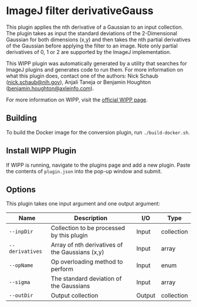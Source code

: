 # ImageJ filter derivativeGauss

This plugin applies the nth derivative of a Gaussian to an input collection. The
plugin takes as input the standard deviations of the 2-Dimensional Gaussian for
both dimensions (x,y) and then takes the nth partial derivatives of the Gaussian
before applying the filter to an image. Note only partial derivatives of 0, 1 or 
2 are supported by the ImageJ implementation. 

This WIPP plugin was automatically generated by a utility that searches for
ImageJ plugins and generates code to run them. For more information on what this
plugin does, contact one of the authors: Nick Schaub (nick.schaub@nih.gov), 
Anjali Taneja or Benjamin Houghton (benjamin.houghton@axleinfo.com).

For more information on WIPP, visit the [official WIPP page](https://isg.nist.gov/deepzoomweb/software/wipp).

## Building

To build the Docker image for the conversion plugin, run
`./build-docker.sh`.

## Install WIPP Plugin

If WIPP is running, navigate to the plugins page and add a new plugin.
Paste the contents of `plugin.json` into the pop-up window and submit.

## Options

This plugin takes one input argument and one output argument:

| Name          | Description             | I/O    | Type   |
|---------------|-------------------------|--------|--------|
| `--inpDir` | Collection to be processed by this plugin | Input | collection |
| `--derivatives` | Array of nth derivatives of the Gaussians (x,y) | Input | array |
| `--opName` | Op overloading method to perform | Input | enum |
| `--sigma` | The standard deviation of the Gaussians | Input | array |
| `--outDir` | Output collection | Output | collection |

